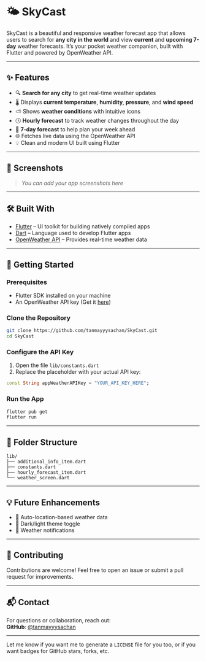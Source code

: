 # 🌤️ SkyCast

SkyCast is a beautiful and responsive weather forecast app that allows users to search for **any city in the world** and view **current** and **upcoming 7-day** weather forecasts. It’s your pocket weather companion, built with Flutter and powered by OpenWeather API.

---

## ✨ Features

- 🔍 **Search for any city** to get real-time weather updates  
- 🌡️ Displays **current temperature**, **humidity**, **pressure**, and **wind speed**  
- ⛅ Shows **weather conditions** with intuitive icons  
- 🕓 **Hourly forecast** to track weather changes throughout the day  
- 📆 **7-day forecast** to help plan your week ahead  
- 🌐 Fetches live data using the OpenWeather API  
- 💡 Clean and modern UI built using Flutter

---

## 📸 Screenshots

> _You can add your app screenshots here_

---

## 🛠️ Built With

- [Flutter](https://flutter.dev) – UI toolkit for building natively compiled apps  
- [Dart](https://dart.dev) – Language used to develop Flutter apps  
- [OpenWeather API](https://openweathermap.org/api) – Provides real-time weather data

---

## 🚀 Getting Started

### Prerequisites

- Flutter SDK installed on your machine  
- An OpenWeather API key (Get it [here](https://openweathermap.org/api))

### Clone the Repository

```bash
git clone https://github.com/tanmayyysachan/SkyCast.git
cd SkyCast
```

### Configure the API Key

1. Open the file `lib/constants.dart`
2. Replace the placeholder with your actual API key:
```dart
const String appWeatherAPIKey = "YOUR_API_KEY_HERE";
```

### Run the App

```bash
flutter pub get
flutter run
```

---

## 🧩 Folder Structure

```
lib/
├── additional_info_item.dart
├── constants.dart
├── hourly_forecast_item.dart
└── weather_screen.dart
```

---

## 💡 Future Enhancements

- 📍 Auto-location-based weather data
- 🌙 Dark/light theme toggle
- 📲 Weather notifications

---

## 🤝 Contributing

Contributions are welcome! Feel free to open an issue or submit a pull request for improvements.

---

## 📬 Contact

For questions or collaboration, reach out:  
**GitHub**: [@tanmayyysachan](https://github.com/tanmayyysachan)

---

Let me know if you want me to generate a `LICENSE` file for you too, or if you want badges for GitHub stars, forks, etc.
